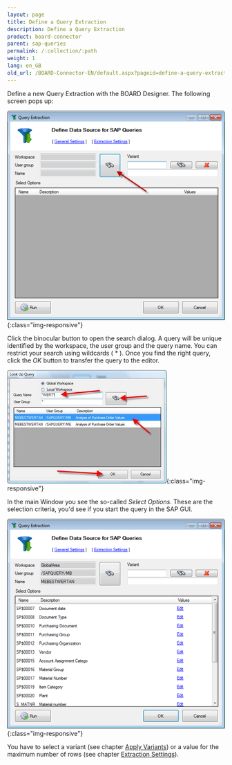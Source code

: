 ```yaml
---
layout: page
title: Define a Query Extraction
description: Define a Query Extraction
product: board-connector
parent: sap-queries
permalink: /:collection/:path
weight: 1
lang: en_GB
old_url: /BOARD-Connector-EN/default.aspx?pageid=define-a-query-extraction
---
```


Define a new Query Extraction with the BOARD Designer. The following screen pops up:

![SAPQuery-01](/img/content/SAPQuery-01.png){:class="img-responsive"}

Click the binocular button to open the search dialog. A query will be unique identified by the workspace, the user group and the query name. You can restrict your search using wildcards ( * ). Once you find the right query, click the *OK* button to transfer the query to the editor.

![SAPQuery-02](/img/content/SAPQuery-02.png){:class="img-responsive"} 

In the main Window you see the so-called *Select Options*. These are the selection criteria, you'd see if you start the query in the SAP GUI.

![SAPQuery-03](/img/content/SAPQuery-03.png){:class="img-responsive"}


You have to select a variant (see chapter [Apply Variants](./apply-variants)) or a value for the maximum number of rows (see chapter [Extraction Settings](./extraction-settings)).

